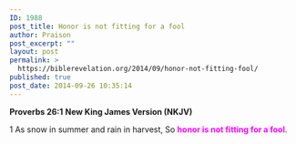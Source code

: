 ```yaml
---
ID: 1988
post_title: Honor is not fitting for a fool
author: Praison
post_excerpt: ""
layout: post
permalink: >
  https://biblerevelation.org/2014/09/honor-not-fitting-fool/
published: true
post_date: 2014-09-26 10:35:14
---
```

<strong>Proverbs 26:1</strong>
<strong> New King James Version (NKJV)</strong>

1 As snow in summer and rain in harvest,
So <span style="color: #ff00ff;"><strong>honor is not fitting for a fool</strong></span>.